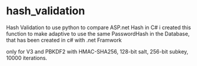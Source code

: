 # hash_validation
Hash Validation to use python to compare ASP.net Hash in C#
i created this function to make adaptive to use the same PasswordHash in the Database, that has been created in c# with .net Framwork

only for V3 and PBKDF2 with HMAC-SHA256, 128-bit salt, 256-bit subkey, 10000 iterations.
